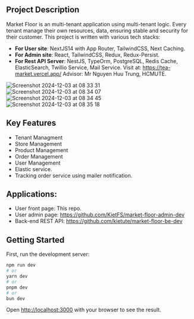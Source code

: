 
## Project Description
Market Floor is an multi-tenant application using multi-tenant logic. Every tenant manage their own resources, data, ensuring stable and security for their customer. This project is written with various tech stacks:
* **For User site**: NextJS14 with App Router, TailwindCSS, Next Caching.
* **For Admin site**:  React, TailwindCSS, Redux, Redux-Persist.
* **For Rest API Server**: NestJS, TypeOrm, PostgreSQL, Redis Cache, ElasticSearch, Twillio Service, Mail Service.
Visit at: https://tea-market.vercel.app/
Advisor: Mr Nguyen Huu Trung, HCMUTE.


![Screenshot 2024-12-03 at 08 33 31](https://github.com/user-attachments/assets/b91a49de-c12c-4e56-bcb7-387ac5b1fa74)
![Screenshot 2024-12-03 at 08 34 07](https://github.com/user-attachments/assets/494ccb12-11c0-4229-9f0a-0e4f2cb425fd)
![Screenshot 2024-12-03 at 08 34 45](https://github.com/user-attachments/assets/5d337153-5169-4046-9711-33920d1ca986)
![Screenshot 2024-12-03 at 08 35 18](https://github.com/user-attachments/assets/2d68e81f-6cd3-498e-99cd-1971a97204dd)



## Key Features
* Tenant Managment
* Store Management
* Product Management
* Order Management
* User Management
* Elastic service.
* Tracking order service using mailer notification.

## Applications:
* User front page: This repo.
* User admin page: https://github.com/KietFS/market-floor-admin-dev
* Back-end REST API: https://github.com/kietute/market-floor-be-dev


## Getting Started

First, run the development server:

```bash
npm run dev
# or
yarn dev
# or
pnpm dev
# or
bun dev
```

Open [http://localhost:3000](http://localhost:3000) with your browser to see the result.

